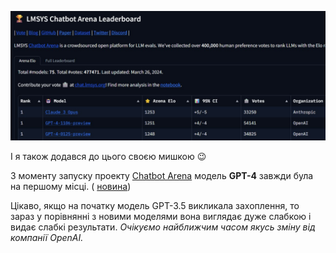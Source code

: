 <!--
date: 2024-03-28T02:58:33
photo: ![Photo](2024-03-28-02-58-33.jpg)


-->

![Photo](2024-03-28-02-58-33.jpg)

І я також додався до цього своєю мишкою 😉

З моменту запуску проекту  [Chatbot Arena](https://chat.lmsys.org/?arena) модель **GPT-4** завжди була на першому місці. ( [новина](https://arstechnica.com/information-technology/2024/03/the-king-is-dead-claude-3-surpasses-gpt-4-on-chatbot-arena-for-the-first-time/))

Цікаво, якщо на початку модель GPT-3.5 викликала захоплення, то зараз у порівнянні з новими моделями вона виглядає дуже слабкою і видає слабкі результати. _Очікуємо найближчим часом якусь зміну від компанії OpenAI._